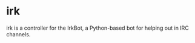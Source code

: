 irk
========
irk is a controller for the IrkBot, a Python-based bot for helping out in IRC channels.

